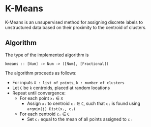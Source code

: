 # K-Means

K-Means is an unsupervised method for assigning discrete labels to unstructured
data based on their proximity to the centroid of clusters.


## Algorithm

The type of the implemented algorithm is

```
kmeans :: [Num] -> Num -> ([Num], [Fractional])
```

The algorithm proceeds as follows:

 - For inputs `X : list of points`, `k : number of clusters`
 - Let `C` be `k` centroids, placed at random locations
 - Repeat until convergence:
    * For each point `xᵢ` ∈ `X`
        * Assign `xᵢ` to centroid `cⱼ` ∈ `C`, such that `cⱼ` is found using `argmin(j) Dist(xᵢ, cⱼ)`
    * For each centroid `cⱼ` ∈ `C`
        * Set `cⱼ` equal to the mean of all points assigned to `cⱼ`
